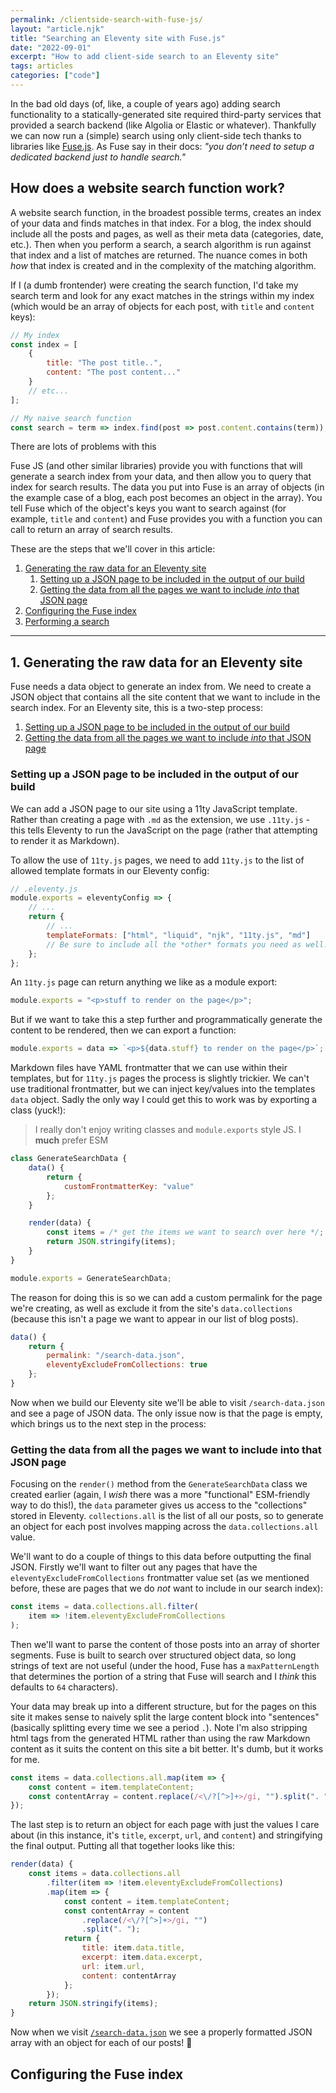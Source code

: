```yaml
---
permalink: /clientside-search-with-fuse-js/
layout: "article.njk"
title: "Searching an Eleventy site with Fuse.js"
date: "2022-09-01"
excerpt: "How to add client-side search to an Eleventy site"
tags: articles
categories: ["code"]
---
```


In the bad old days (of, like, a couple of years ago) adding search functionality to a statically-generated site required third-party services that provided a search backend (like Algolia or Elastic or whatever). Thankfully we can now run a (simple) search using only client-side tech thanks to libraries like [Fuse.js](https://fusejs.io). As Fuse say in their docs: _"you don’t need to setup a dedicated backend just to handle search."_

## How does a website search function work?

A website search function, in the broadest possible terms, creates an index of your data and finds matches in that index. For a blog, the index should include all the posts and pages, as well as their meta data (categories, date, etc.). Then when you perform a search, a search algorithm is run against that index and a list of matches are returned. The nuance comes in both _how_ that index is created and in the complexity of the matching algorithm.

If I (a dumb frontender) were creating the search function, I'd take my search term and look for any exact matches in the strings within my index (which would be an array of objects for each post, with `title` and `content` keys):

```js
// My index
const index = [
    {
        title: "The post title..",
        content: "The post content..."
    }
    // etc...
];

// My naive search function
const search = term => index.find(post => post.content.contains(term));
```

There are lots of problems with this

Fuse JS (and other similar libraries) provide you with functions that will generate a search index from your data, and then allow you to query that index for search results. The data you put into Fuse is an array of objects (in the example case of a blog, each post becomes an object in the array). You tell Fuse which of the object's keys you want to search against (for example, `title` and `content`) and Fuse provides you with a function you can call to return an array of search results.

These are the steps that we'll cover in this article:

1. [Generating the raw data for an Eleventy site](#1.-generating-the-raw-data-for-an-eleventy-site)
    1. [Setting up a JSON page to be included in the output of our build](#setting-up-a-json-page-to-be-included-in-the-output-of-our-build)
    2. [Getting the data from all the pages we want to include _into_ that JSON page](#getting-the-data-from-all-the-pages-we-want-to-include-into-that-json-page)
2. [Configuring the Fuse index](#configuring-the-fuse-index)
3. [Performing a search]()

---

## 1. Generating the raw data for an Eleventy site

Fuse needs a data object to generate an index from. We need to create a JSON object that contains all the site content that we want to include in the search index. For an Eleventy site, this is a two-step process:

1. [Setting up a JSON page to be included in the output of our build](#setting-up-a-json-page-to-be-included-in-the-output-of-our-build)
2. [Getting the data from all the pages we want to include _into_ that JSON page](#getting-the-data-from-all-the-pages-we-want-to-include-into-that-json-page)

### Setting up a JSON page to be included in the output of our build

We can add a JSON page to our site using a 11ty JavaScript template. Rather than creating a page with `.md` as the extension, we use `.11ty.js` - this tells Eleventy to run the JavaScript on the page (rather that attempting to render it as Markdown).

To allow the use of `11ty.js` pages, we need to add `11ty.js` to the list of allowed template formats in our Eleventy config:

```js
// .eleventy.js
module.exports = eleventyConfig => {
    // ...
    return {
        // ...
        templateFormats: ["html", "liquid", "njk", "11ty.js", "md"]
        // Be sure to include all the *other* formats you need as well!
    };
};
```

An `11ty.js` page can return anything we like as a module export:

```js
module.exports = "<p>stuff to render on the page</p>";
```

But if we want to take this a step further and programmatically generate the content to be rendered, then we can export a function:

```js
module.exports = data => `<p>${data.stuff} to render on the page</p>`;
```

Markdown files have YAML frontmatter that we can use within their templates, but for `11ty.js` pages the process is slightly trickier. We can't use traditional frontmatter, but we can inject key/values into the templates `data` object. Sadly the only way I could get this to work was by exporting a class (yuck!):

> I really don't enjoy writing classes and `module.exports` style JS. I **much** prefer ESM

```js
class GenerateSearchData {
    data() {
        return {
            customFrontmatterKey: "value"
        };
    }

    render(data) {
        const items = /* get the items we want to search over here */;
        return JSON.stringify(items);
    }
}

module.exports = GenerateSearchData;
```

The reason for doing this is so we can add a custom permalink for the page we're creating, as well as exclude it from the site's `data.collections` (because this isn't a page we want to appear in our list of blog posts).

```js
data() {
    return {
        permalink: "/search-data.json",
        eleventyExcludeFromCollections: true
    };
}
```

Now when we build our Eleventy site we'll be able to visit `/search-data.json` and see a page of JSON data. The only issue now is that the page is empty, which brings us to the next step in the process:

### Getting the data from all the pages we want to include into that JSON page

Focusing on the `render()` method from the `GenerateSearchData` class we created earlier (again, I _wish_ there was a more "functional" ESM-friendly way to do this!), the `data` parameter gives us access to the "collections" stored in Eleventy. `collections.all` is the list of all our posts, so to generate an object for each post involves mapping across the `data.collections.all` value.

We'll want to do a couple of things to this data before outputting the final JSON. Firstly we'll want to filter out any pages that have the `eleventyExcludeFromCollections` frontmatter value set (as we mentioned before, these are pages that we do _not_ want to include in our search index):

```js
const items = data.collections.all.filter(
    item => !item.eleventyExcludeFromCollections
);
```

Then we'll want to parse the content of those posts into an array of shorter segments. Fuse is built to search over structured object data, so long strings of text are not useful (under the hood, Fuse has a `maxPatternLength` that determines the portion of a string that Fuse will search and I _think_ this defaults to `64` characters).

Your data may break up into a different structure, but for the pages on this site it makes sense to naively split the large content block into "sentences" (basically splitting every time we see a period `.`). Note I'm also stripping html tags from the generated HTML rather than using the raw Markdown content as it suits the content on this site a bit better. It's dumb, but it works for me.

```js
const items = data.collections.all.map(item => {
    const content = item.templateContent;
    const contentArray = content.replace(/<\/?[^>]+>/gi, "").split(". ");
});
```

The last step is to return an object for each page with just the values I care about (in this instance, it's `title`, `excerpt`, `url`, and `content`) and stringifying the final output. Putting all that together looks like this:

```js
render(data) {
    const items = data.collections.all
        .filter(item => !item.eleventyExcludeFromCollections)
        .map(item => {
            const content = item.templateContent;
            const contentArray = content
                .replace(/<\/?[^>]+>/gi, "")
                .split(". ");
            return {
                title: item.data.title,
                excerpt: item.data.excerpt,
                url: item.url,
                content: contentArray
            };
        });
    return JSON.stringify(items);
}
```

Now when we visit [`/search-data.json`](/search-data.json) we see a properly formatted JSON array with an object for each of our posts! 🎉

## Configuring the Fuse index
